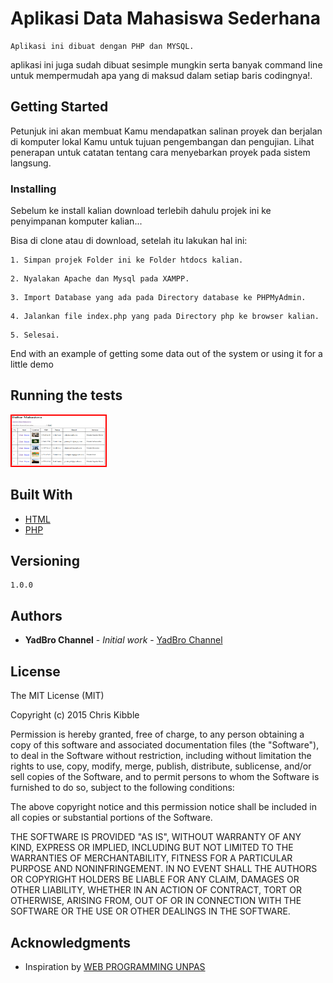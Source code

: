 # Aplikasi Data Mahasiswa Sederhana

    Aplikasi ini dibuat dengan PHP dan MYSQL.
aplikasi ini juga sudah dibuat sesimple mungkin serta banyak command line untuk mempermudah apa yang di maksud dalam setiap baris codingnya!.

## Getting Started

Petunjuk ini akan membuat Kamu mendapatkan salinan proyek dan berjalan di komputer lokal Kamu untuk tujuan pengembangan dan pengujian. Lihat penerapan untuk catatan tentang cara menyebarkan proyek pada sistem langsung.

### Installing

Sebelum ke install kalian download terlebih dahulu projek ini ke penyimpanan komputer kalian...

Bisa di clone atau di download, setelah itu lakukan hal ini:

```
1. Simpan projek Folder ini ke Folder htdocs kalian.
```
```
2. Nyalakan Apache dan Mysql pada XAMPP.
```
```
3. Import Database yang ada pada Directory database ke PHPMyAdmin.
```
```
4. Jalankan file index.php yang pada Directory php ke browser kalian.
```
```
5. Selesai.
```

End with an example of getting some data out of the system or using it for a little demo

## Running the tests



<img src="img/test.png" style="border: 2px solid red;" width="150" height="80"/>


## Built With

* [HTML](https://id.wikipedia.org/wiki/HTML)
* [PHP](https://www.php.net)


## Versioning

```
1.0.0
```

## Authors

* **YadBro Channel** - *Initial work* - [YadBro Channel](https://github.com/YadBro)


## License

The MIT License (MIT)

Copyright (c) 2015 Chris Kibble

Permission is hereby granted, free of charge, to any person obtaining a copy of this software and associated documentation files (the "Software"), to deal in the Software without restriction, including without limitation the rights to use, copy, modify, merge, publish, distribute, sublicense, and/or sell copies of the Software, and to permit persons to whom the Software is furnished to do so, subject to the following conditions:

The above copyright notice and this permission notice shall be included in all copies or substantial portions of the Software.

THE SOFTWARE IS PROVIDED "AS IS", WITHOUT WARRANTY OF ANY KIND, EXPRESS OR IMPLIED, INCLUDING BUT NOT LIMITED TO THE WARRANTIES OF MERCHANTABILITY, FITNESS FOR A PARTICULAR PURPOSE AND NONINFRINGEMENT. IN NO EVENT SHALL THE AUTHORS OR COPYRIGHT HOLDERS BE LIABLE FOR ANY CLAIM, DAMAGES OR OTHER LIABILITY, WHETHER IN AN ACTION OF CONTRACT, TORT OR OTHERWISE, ARISING FROM, OUT OF OR IN CONNECTION WITH THE SOFTWARE OR THE USE OR OTHER DEALINGS IN THE SOFTWARE.

## Acknowledgments

* Inspiration by [WEB PROGRAMMING UNPAS](https://github.com/webprogrammingunpas)

